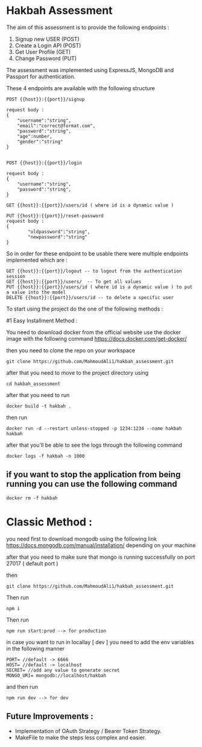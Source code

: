 # Hakbah Assessment

The aim of this assessment is to provide the following endpoints :
  1. Signup new USER (POST)
  2. Create a Login API (POST)
  3. Get User Profile (GET)
  4. Change Password (PUT)

The assessment was implemented using ExpressJS, MongoDB and Passport for authentication.


These 4 endpoints are available with the following structure 
```
POST {{host}}:{{port}}/signup

request body :
{
    "username":"string",
    "email":"correct@format.com",
    "password":"string",
    "age":number,
    "gender":"string"
}


POST {{host}}:{{port}}/login

request body :
{
    "username":"string",
    "password":"string",
}

GET {{host}}:{{port}}/users/id ( where id is a dynamic value ) 

PUT {{host}}:{{port}}/reset-password 
request body : 
{
        "oldpassword":"string",
        "newpassword":"string"
}

```

So in order for these endpoint to be usable there were multiple endpoints implemented which are :
```
GET {{host}}:{{port}}/logout -- to logout from the authentication session
GET {{host}}:{{port}}/users/  -- To get all values
PUT {{host}}:{{port}}/users/id ( where id is a dynamic value ) to put a value into the model
DELETE {{host}}:{{port}}/users/id -- to delete a specific user
```

To start using the project do the one of the following methods : 

#1 Easy Installment Method : 

You need to download docker from the official website 
use the docker image with the following command 
https://docs.docker.com/get-docker/

then you need to clone the repo on your workspace

```
git clone https://github.com/MahmoudAli1/hakbah_assessment.git

```

after that you need to move to the project directory using 
```
cd hakbah_assessment
```

after that you need to run 
```
docker build -t hakbah .
```
then run 
```
docker run -d --restart unless-stopped -p 1234:1234 --name hakbah hakbah
```
after that you'll be able to see the logs through the following command 
```
docker logs -f hakbah -n 1000
```




## if you want to stop the application from being running you can use the following command 
```
docker rm -f hakbah
```


# Classic Method : 

you need first to download mongodb using the following link 
https://docs.mongodb.com/manual/installation/ depending on your machine 

after that you need to make sure that mongo is running successfully on port 27017 ( default port )

then 
```
git clone https://github.com/MahmoudAli1/hakbah_assessment.git

```
Then run 
```
npm i
```

Then run 
```
npm run start:prod --> for production
```

in case you want to run in locallay [ dev ] you need to add the env variables in the following manner 
```
PORT= //default -> 6666
HOST= //default -> localhost 
SECRET= //add any value to generate secret 
MONGO_URI= mongodb://localhost/hakbah
```

and then run 
```
npm run dev --> for dev 
```


## Future Improvements :
  - Implementation of OAuth Strategy / Bearer Token Strategy.
  - MakeFile to make the steps less complex and easier.
